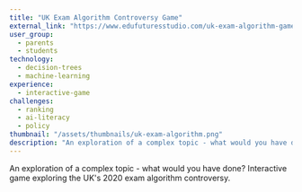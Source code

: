 ```yaml
---
title: "UK Exam Algorithm Controversy Game"
external_link: "https://www.edufuturesstudio.com/uk-exam-algorithm-game"
user_group:
  - parents
  - students
technology:
  - decision-trees
  - machine-learning
experience:
  - interactive-game
challenges:
  - ranking
  - ai-literacy
  - policy
thumbnail: "/assets/thumbnails/uk-exam-algorithm.png"
description: "An exploration of a complex topic - what would you have done?"
---
```


An exploration of a complex topic - what would you have done? Interactive game exploring the UK's 2020 exam algorithm controversy.
